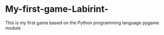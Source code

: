# My-first-game-Labirint-
This is my first game based on the Python programming language pygame module
